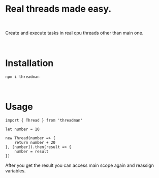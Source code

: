 # **Real threads made easy.**

<br />

Create and execute tasks in real cpu threads other than main one.

<br />

# Installation
```
npm i threadman
```

<br />

# Usage

```
import { Thread } from 'threadman'

let number = 10

new Thread(number => {
    return number + 20
}, [number]).then(result => {
    number = result
})
```
After you get the result you can access main scope again and reassign variables.